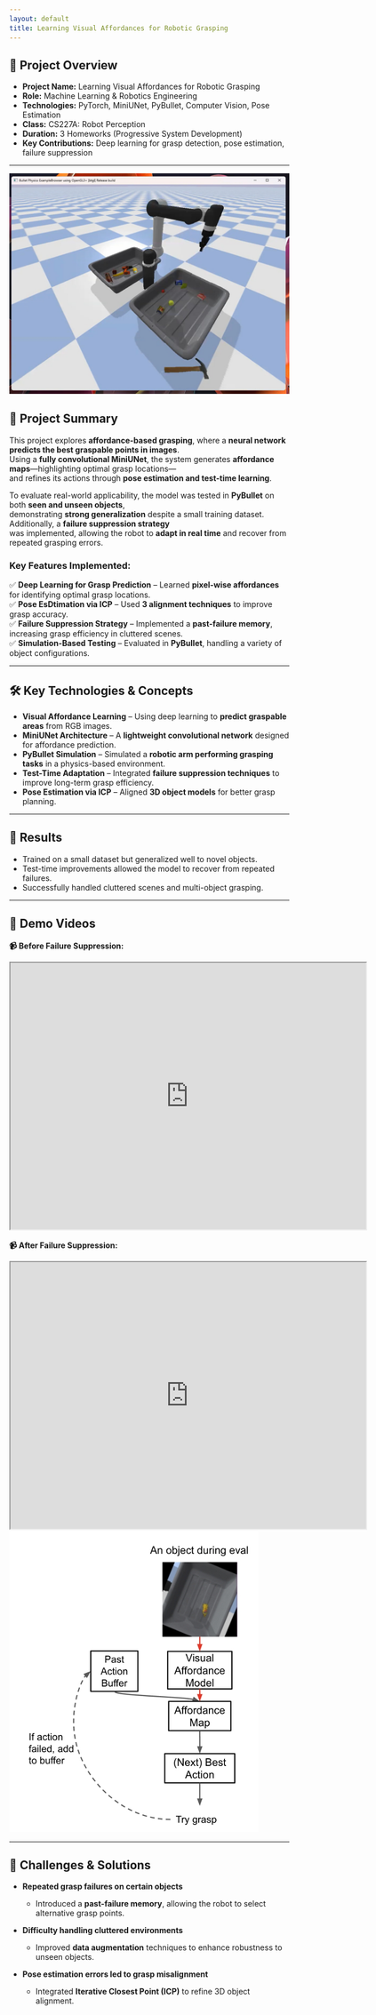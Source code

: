 ```yaml
---
layout: default
title: Learning Visual Affordances for Robotic Grasping
---
```


## 🚀 **Project Overview**  
- **Project Name:** Learning Visual Affordances for Robotic Grasping  
- **Role:** Machine Learning & Robotics Engineering  
- **Technologies:** PyTorch, MiniUNet, PyBullet, Computer Vision, Pose Estimation
- **Class:** CS227A: Robot Perception  
- **Duration:** 3 Homeworks (Progressive System Development)  
- **Key Contributions:** Deep learning for grasp detection, pose estimation, failure suppression  

---

<div class="image-container">
  <img src="../assets/images/robotic_grasping/affordance_map.jpeg" alt="Grasping">
</div>

## 📖 **Project Summary**  
This project explores **affordance-based grasping**, where a **neural network predicts the best graspable points in images**.  
Using a **fully convolutional MiniUNet**, the system generates **affordance maps**—highlighting optimal grasp locations—  
and refines its actions through **pose estimation and test-time learning**.  

To evaluate real-world applicability, the model was tested in **PyBullet** on both **seen and unseen objects**,  
demonstrating **strong generalization** despite a small training dataset. Additionally, a **failure suppression strategy**  
was implemented, allowing the robot to **adapt in real time** and recover from repeated grasping errors.  

### **Key Features Implemented:**  
✅ **Deep Learning for Grasp Prediction** – Learned **pixel-wise affordances** for identifying optimal grasp locations.  
✅ **Pose EsDtimation via ICP** – Used **3 alignment techniques** to improve grasp accuracy.  
✅ **Failure Suppression Strategy** – Implemented a **past-failure memory**, increasing grasp efficiency in cluttered scenes.  
✅ **Simulation-Based Testing** – Evaluated in **PyBullet**, handling a variety of object configurations.  

---

## 🛠️ **Key Technologies & Concepts**  
- **Visual Affordance Learning** – Using deep learning to **predict graspable areas** from RGB images.  
- **MiniUNet Architecture** – A **lightweight convolutional network** designed for affordance prediction.  
- **PyBullet Simulation** – Simulated a **robotic arm performing grasping tasks** in a physics-based environment.  
- **Test-Time Adaptation** – Integrated **failure suppression techniques** to improve long-term grasp efficiency.  
- **Pose Estimation via ICP** – Aligned **3D object models** for better grasp planning.  

---

## 🚀 **Results**  
- Trained on a small dataset but generalized well to novel objects.
- Test-time improvements allowed the model to recover from repeated failures.  
- Successfully handled cluttered scenes and multi-object grasping.

---

## 🎥 **Demo Videos**  
**📹 Before Failure Suppression:**  
<div class="video-container">  
  <iframe src="https://drive.google.com/file/d/1FY9rdOd35DRLGNuxurzvI1DdbbB6LSip/preview" width="640" height="480" allow="autoplay"></iframe>
</div>  

**📹 After Failure Suppression:**  
<div class="video-container">  
  <iframe src="https://drive.google.com/file/d/1KcFWbbtJr6KcDM4SPQmMR1BiZhTnzvkk/preview" width="640" height="480" allow="autoplay"></iframe>
</div>  
<div class="image-container">
  <img src="../assets/images/robotic_grasping/supression.jpeg" alt="Suppression Algorithm">
</div>

---

## 🚩 **Challenges & Solutions**  
- **Repeated grasp failures on certain objects**  
  - Introduced a **past-failure memory**, allowing the robot to select alternative grasp points.  

- **Difficulty handling cluttered environments**  
  - Improved **data augmentation** techniques to enhance robustness to unseen objects.  

- **Pose estimation errors led to grasp misalignment**  
  - Integrated **Iterative Closest Point (ICP)** to refine 3D object alignment.  

